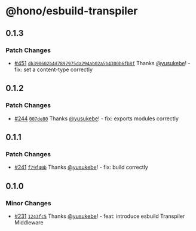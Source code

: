 # @hono/esbuild-transpiler

## 0.1.3

### Patch Changes

- [#451](https://github.com/honojs/middleware/pull/451) [`db390602b4d7897975da294ab02a5b4300b6fb8f`](https://github.com/honojs/middleware/commit/db390602b4d7897975da294ab02a5b4300b6fb8f) Thanks [@yusukebe](https://github.com/yusukebe)! - fix: set a content-type correctly

## 0.1.2

### Patch Changes

- [#244](https://github.com/honojs/middleware/pull/244) [`007de80`](https://github.com/honojs/middleware/commit/007de80662c97a1eb25bd12376d3bfc75bc07d14) Thanks [@yusukebe](https://github.com/yusukebe)! - fix: exports modules correctly

## 0.1.1

### Patch Changes

- [#241](https://github.com/honojs/middleware/pull/241) [`f79f40b`](https://github.com/honojs/middleware/commit/f79f40bd48f0bb63a627d774d6e08e422f9913e3) Thanks [@yusukebe](https://github.com/yusukebe)! - fix: build correctly

## 0.1.0

### Minor Changes

- [#231](https://github.com/honojs/middleware/pull/231) [`1243fc5`](https://github.com/honojs/middleware/commit/1243fc5697e7a791ed4cba3baf43d647c944e747) Thanks [@yusukebe](https://github.com/yusukebe)! - feat: introduce esbuild Transpiler Middleware
